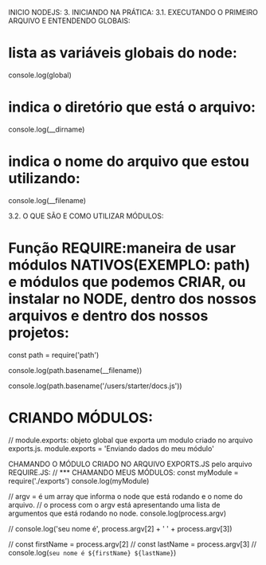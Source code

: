 INICIO NODEJS: 3. INICIANDO NA PRÁTICA:
3.1. EXECUTANDO O PRIMEIRO ARQUIVO E ENTENDENDO GLOBAIS:

# lista as variáveis globais do node:

console.log(global)

# indica o diretório que está o arquivo:

console.log(\_\_dirname)

# indica o nome do arquivo que estou utilizando:

console.log(\_\_filename)

3.2. O QUE SÃO E COMO UTILIZAR MÓDULOS:

# Função REQUIRE:maneira de usar módulos NATIVOS(EXEMPLO: path) e módulos que podemos CRIAR, ou instalar no NODE, dentro dos nossos arquivos e dentro dos nossos projetos:

const path = require('path')

console.log(path.basename(\_\_filename))

console.log(path.basename('/users/starter/docs.js'))

# CRIANDO MÓDULOS:

// module.exports: objeto global que exporta um modulo criado no arquivo exports.js.
module.exports = 'Enviando dados do meu módulo'

CHAMANDO O MÓDULO CRIADO NO ARQUIVO EXPORTS.JS pelo arquivo REQUIRE.JS:
// \*\*\* CHAMANDO MEUS MÓDULOS:
const myModule = require('./exports')
console.log(myModule)

// argv = é um array que informa o node que está rodando e o nome do arquivo.
// o process com o argv está apresentando uma lista de argumentos que está rodando no node.
console.log(process.argv)

// console.log('seu nome é', process.argv[2] + ' ' + process.argv[3])

// const firstName = process.argv[2]
// const lastName = process.argv[3]
// console.log(`seu nome é ${firstName} ${lastName}`)
